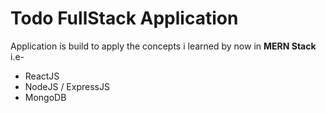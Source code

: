 # Todo FullStack Application
Application is build to apply the concepts i learned by now in **MERN Stack** i.e-

- ReactJS
- NodeJS / ExpressJS
- MongoDB